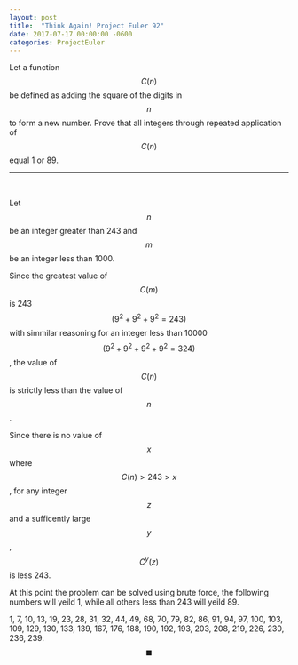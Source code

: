 ```yaml
---
layout: post
title:  "Think Again! Project Euler 92"
date: 2017-07-17 00:00:00 -0600
categories: ProjectEuler
---
```

Let a function $$C(n)$$ be defined as adding the square of the digits in $$n$$ to form a new number. Prove that all integers through repeated application of $$C(n)$$ equal 1 or 89.

<hr><br>

Let $$n$$ be an integer greater than 243 and $$m$$ be an integer less than 1000. 

Since the greatest value of $$C(m)$$ is 243 $$( 9^2 + 9^2 + 9^2  = 243)$$ with simmilar reasoning for an integer less than 10000 $$( 9^2 + 9^2 + 9^2 + 9^2  = 324)$$ , the value of $$C(n)$$ is strictly less than the value of $$n$$.

Since there is no value of $$x$$ where $$C(n) > 243 > x$$, for any integer $$z$$ and a sufficently large $$y$$, $$C^y(z)$$ is less 243.

At this point the problem can be solved using brute force, the following numbers will yeild 1, while all others less than 243 will yeild 89.

1, 7, 10, 13, 19, 23, 28, 31, 32, 44, 49, 68, 70, 79, 82, 86, 91, 94, 97, 100, 103, 109, 129, 130, 133, 139, 167, 176, 188, 190, 192, 193, 203, 208, 219, 226, 230, 236, 239. $$\blacksquare$$

<br>

